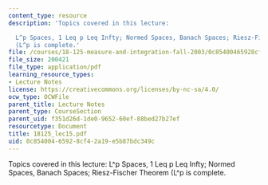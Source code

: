 ```yaml
---
content_type: resource
description: 'Topics covered in this lecture:

  L^p Spaces, 1 Leq p Leq Infty; Normed Spaces, Banach Spaces; Riesz-Fischer Theorem
  (L^p is complete.'
file: /courses/18-125-measure-and-integration-fall-2003/0c85400465928cf42a19e5b87bdc349c_18125_lec15.pdf
file_size: 200421
file_type: application/pdf
learning_resource_types:
- Lecture Notes
license: https://creativecommons.org/licenses/by-nc-sa/4.0/
ocw_type: OCWFile
parent_title: Lecture Notes
parent_type: CourseSection
parent_uid: f351d26d-1de0-9652-60ef-88bed27b27ef
resourcetype: Document
title: 18125_lec15.pdf
uid: 0c854004-6592-8cf4-2a19-e5b87bdc349c
---
```

Topics covered in this lecture:
L^p Spaces, 1 Leq p Leq Infty; Normed Spaces, Banach Spaces; Riesz-Fischer Theorem (L^p is complete.